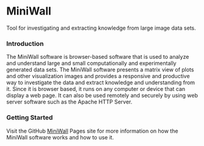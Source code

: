 MiniWall
=======
Tool for investigating and extracting knowledge from large image data sets.


### Introduction
The MiniWall software is browser-based software that is used
to analyze and understand large and small computationally and
experimentally generated data sets.  The MiniWall software presents
a matrix view of plots and other visualization images and provides
a responsive and productive way to investigate the data and extract
knowledge and understanding from it.  Since it is browser based,
it runs on any computer or device that can display a web page.
It can also be used remotely and securely by using web server
software such as the Apache HTTP Server.

### Getting Started
Visit the GitHub [MiniWall](https://nasa.github.io/MiniWall) Pages site for more information on how the MiniWall software works
and how to use it.
